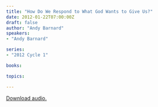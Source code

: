```yaml
---
title: "How Do We Respond to What God Wants to Give Us?"
date: 2012-01-22T07:00:00Z
draft: false
author: "Andy Barnard"
speakers:
- "Andy Barnard"

series:
- "2012 Cycle 1"

books:

topics:

---
```

[Download audio.](https://s3.amazonaws.com/highway/sermons/2012_01/22am_How_Do_We_Respond_to_What_God_Wants_to_Give_Us.mp3)